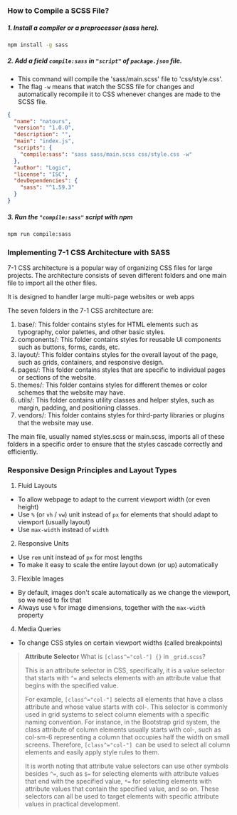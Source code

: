 ### How to Compile a SCSS File?

##### 1. Install a compiler or a preprocessor (sass here).

```sh
npm install -g sass
```

##### 2. Add a field `compile:sass` in `"script"` of `package.json` file.

- This command will compile the 'sass/main.scss' file to 'css/style.css'.
- The flag `-w` means that watch the SCSS file for changes and automatically recompile it to CSS whenever changes are made to the SCSS file.

```json
{
  "name": "natours",
  "version": "1.0.0",
  "description": "",
  "main": "index.js",
  "scripts": {
    "compile:sass": "sass sass/main.scss css/style.css -w"
  },
  "author": "Logic",
  "license": "ISC",
  "devDependencies": {
    "sass": "^1.59.3"
  }
}
```

##### 3. Run the `"compile:sass"` script with npm

```sh
npm run compile:sass
```

### Implementing 7-1 CSS Architecture with SASS

7-1 CSS architecture is a popular way of organizing CSS files for large projects. The architecture consists of seven different folders and one main file to import all the other files.

It is designed to handler large multi-page websites or web apps

The seven folders in the 7-1 CSS architecture are:

1. base/: This folder contains styles for HTML elements such as typography, color palettes, and other basic styles.
2. components/: This folder contains styles for reusable UI components such as buttons, forms, cards, etc.
3. layout/: This folder contains styles for the overall layout of the page, such as grids, containers, and responsive design.
4. pages/: This folder contains styles that are specific to individual pages or sections of the website.
5. themes/: This folder contains styles for different themes or color schemes that the website may have.
6. utils/: This folder contains utility classes and helper styles, such as margin, padding, and positioning classes.
7. vendors/: This folder contains styles for third-party libraries or plugins that the website may use.

The main file, usually named styles.scss or main.scss, imports all of these folders in a specific order to ensure that the styles cascade correctly and efficiently.

### Responsive Design Principles and Layout Types

1. Fluid Layouts

- To allow webpage to adapt to the current viewport width (or even height)
- Use `%` (or `vh` / `vw`) unit instead of `px` for elements that should adapt to viewport (usually layout)
- Use `max-width` instead of `width`

2. Responsive Units

- Use `rem` unit instead of `px` for most lengths
- To make it easy to scale the entire layout down (or up) automatically

3. Flexible Images

- By default, images don't scale automatically as we change the viewport, so we need to fix that
- Always use `%` for image dimensions, together with the `max-width` property

4. Media Queries

- To change CSS styles on certain viewport widths (called breakpoints)

> **Attribute Selector**
> What is `[class^="col-"] {}` in `_grid.scss`?
>
> This is an attribute selector in CSS, specifically, it is a value selector that starts with `^=` and selects elements with an attribute value that begins with the specified value.
>
> For example, `[class^="col-"]` selects all elements that have a class attribute and whose value starts with col-. This selector is commonly used in grid systems to select column elements with a specific naming convention. For instance, in the Bootstrap grid system, the class attribute of column elements usually starts with col-, such as col-sm-6 representing a column that occupies half the width on small screens. Therefore, `[class^="col-"] `can be used to select all column elements and easily apply style rules to them.
>
> It is worth noting that attribute value selectors can use other symbols besides `^=`, such as `$=` for selecting elements with attribute values that end with the specified value, `*=` for selecting elements with attribute values that contain the specified value, and so on. These selectors can all be used to target elements with specific attribute values in practical development.
